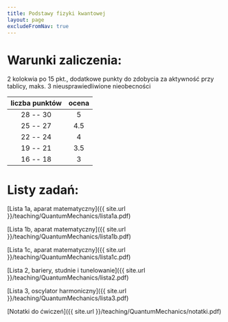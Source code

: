 ```yaml
---
title: Podstawy fizyki kwantowej
layout: page
excludeFromNav: true
---
```



# Warunki zaliczenia:

2 kolokwia po 15 pkt., dodatkowe punkty do zdobycia za aktywność przy tablicy, maks. 3 nieusprawiedliwione nieobecności

| liczba punktów | ocena 
| :---: | :---: 
| 28 -- 30  |   5   
| 25 -- 27  | 4.5  
| 22 -- 24  |   4   
| 19 -- 21  | 3.5  
| 16 -- 18  |   3 

# Listy zadań:

[Lista 1a, aparat matematyczny]({{ site.url }}/teaching/QuantumMechanics/lista1a.pdf)

[Lista 1b, aparat matematyczny]({{ site.url }}/teaching/QuantumMechanics/lista1b.pdf)

[Lista 1c, aparat matematyczny]({{ site.url }}/teaching/QuantumMechanics/lista1c.pdf)

[Lista 2, bariery, studnie i tunelowanie]({{ site.url }}/teaching/QuantumMechanics/lista2.pdf)

[Lista 3, oscylator harmoniczny]({{ site.url }}/teaching/QuantumMechanics/lista3.pdf)

[Notatki do ćwiczeń]({{ site.url }}/teaching/QuantumMechanics/notatki.pdf)
